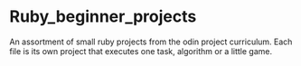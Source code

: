 # Ruby_beginner_projects

An assortment of small ruby projects from the odin project curriculum.
Each file is its own project that executes one task, algorithm or a little game.
